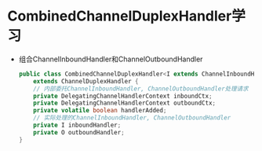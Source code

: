 # CombinedChannelDuplexHandler学习
- 组合ChannelInboundHandler和ChannelOutboundHandler
    ```java
    public class CombinedChannelDuplexHandler<I extends ChannelInboundHandler, O extends ChannelOutboundHandler>
        extends ChannelDuplexHandler {
        // 内部委托ChannelInboundHandler, ChannelOutboundHandler处理请求
        private DelegatingChannelHandlerContext inboundCtx;
        private DelegatingChannelHandlerContext outboundCtx;
        private volatile boolean handlerAdded;
        // 实际处理的ChannelInboundHandler, ChannelOutboundHandler
        private I inboundHandler;
        private O outboundHandler;
    }
    ```